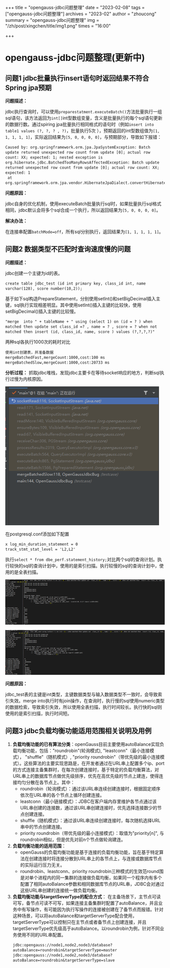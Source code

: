 +++
title = "opengauss-jdbc问题整理"
date = "2023-02-08"
tags = ["opengauss-jdbc问题整理"]
archives = "2023-02"
author = "zhoucong"
summary = "opengauss-jdbc问题整理"
img = "/zh/post/xingchen/title/img1.png"
times = "16:00"

+++

# opengauss-jdbc问题整理(更新中)

## 问题1 jdbc批量执行insert语句时返回结果不符合Spring jpa预期

**问题描述：**

jdbc执行查询时，可以使用`preparestatment.executeBatch()`方法批量执行一组sql语句，该方法返回为`int[]`int型数组变量，含义是批量执行的每个sql语句更新的数据行数。通过spiring jpa批量执行相同格式的语句时（例如`insert into table1 values (?, ?, ? , ?)`，批量执行5次 ），预期返回的int型数组值为`[1, 1, 1, 1, 1]`，实际返回结果为`[5, 0, 0, 0, 0]`，与预期部分，导致如下报错：

```
Caused by: org.springframework.orm.jpa.JpaSystemException: Batch update returned unexpected row count from update [0]; actual row count: XX; expected: 1; nested exception is org.hibernate.jdbc.BatchedTooManyRowsAffectedException: Batch update returned unexpected row count from update [0]; actual row count: XX; expected: 1
 at org.springframework.orm.jpa.vendor.HibernateJpaDialect.convertHibernateAccessException(HibernateJpaDialect.java:331)
```

**问题原因：**

jdbc自身的优化机制，使用executeBatch批量执行sql时，如果批量执行sql格式相同，jdbc默认会将多个sql合成一个执行，所以返回结果为`[5, 0, 0, 0, 0]`。

**解决办法：**

在连接串配置`batchMode=off`，所有sql分别执行，返回结果为`[1, 1, 1, 1, 1]`。

## 问题2 数据类型不匹配时查询速度慢的问题

**问题描述：**

jdbc创建一个主键为id的表。
```
create table jdbc_test (id int primary key, class_id int, name varchar(128), score number(10,2));
```
基于如下sql构造PrepareStatement，分别使用setInt()和setBigDecimal插入主键，sql执行实现相差明显。其中使用setInt()插入主键的比较快，使用setBigDecimal()插入主键的比较慢。
```
"merge  into " + tableName + " using (select 1) on (id = ? ) when matched then update set class_id =? , name = ? , score = ? when not matched then insert (id, class_id, name, score ) values (?,?,?,?)"
```
两种sql各执行1000次的耗时对比
```
使用int创建表，并准备数据
mergeBatchedFast,mergeCount:1000,cost:100 ms
mergeBatchedSlow,mergeCount:1000,cost:20733 ms
```

**分析过程：**
抓取jdbc堆栈，发现jdbc主要卡在等待socket响应的地方，判断sql执行过慢为内核原因。

![image-20230302172631067](img/image-20230302172631067.png)

在postgresql.conf添加如下配置
```
x log_min_duration_statement = 0
track_stmt_stat_level = 'L2,L2'
```
执行`select * from dbe_perf.statement_history;`对比两个sql的查询计划。执行较快的sql的查询计划中，使用的是索引扫描。执行较慢的sql的查询计划中，使用的是全表扫描。

![image-20230302195426114](img/image-20230302195426114.png)

![image-20230302195456401](img/image-20230302195456401.png)

**问题原因：**

jdbc_test表的主键是int类型，主键数据类型与输入数据类型不一致时，会导致索引失效。merge into执行时有join操作，在查询时，执行慢的sql使用numeric类型的数据检索，导致索引失效，所以使用全表扫描，执行时间较长。执行快的sql则使用的是索引扫描，执行时间短。

## 问题3 jdbc负载均衡功能适用范围相关说明及用例

1. **负载均衡功能的已有算法分类**：openGauss目前主要使用autoBalance实现负载均衡功能，包括："roundrobin"(轮询模式), "leastconn"（最小连接模式）， "shuffle"（随机模式）, "priority roundrobin"（带优先级的最小连接模式）。这些算法的主要实现思路是，在开发者通过在URL串上配置多个ip、port的方式连接主备集群时，在每次创建连接时，基于特定的负载均衡算法，对URL串上的数据库节点做优先级排序，优先在高优先级的节点上建连，使得连接均匀分散在各节点上。其中：
   * roundrobin（轮询模式）：通过该URL串连续创建连接时，根据固定顺序依次在URL串的各个节点上循环创建连接。
   * leastconn（最小链接模式）：JDBC在客户端内存里维护各节点通过该URL串创建的连接数，通过该URL串创建连接时，优先选择连接数少的节点创建连接。
   * shuffle（随机模式）：通过该URL串连续创建连接时，每次随机选择URL串中的节点创建连接。
   * priority roundrobin（带优先级的最小连接模式）：取值为"priority[n]", 与roundrobin相似，但是优先对前n个节点做轮询建连。
2. **负载均衡功能的适用范围**：
   * openGauss的负载均衡功能是基于连接的负载均衡功能，旨在基于特定算法在创建连接时将连接分散到URL串上的各节点上，与连接或数据库节点的实际运行压力无关。
   * roundrobin、leastconn、priority roundrobin三种模式的生效范round围是对单个进程内的同一集群的连接做负载均衡，如果同一个程序内有多个配置了相同autoBalance参数和相同数据库节点的URL串，JDBC会对通过这些URL串创建的连接统一做负载均衡。
3. **负载均衡功能与targetSeverType的配合方式**：
   在主备场景下，主节点可读可写，备节点可读不可写，如果连接主备集群时配置了autoBalance，并且业务中有写操作，有可能因为执行写操作的连接被创建在了备节点而报错。针对这种场景，可以将autoBalance和targetServerType配合使用，targetServerType可以控制只在主节点或者备节点上创建连接，并且targetServerType优先级高于autoBalance。以roundrobin为例，针对不同业务使用不同的URL串配置。
   ```
   jdbc:opengauss://node1,node2,node3/database?autoBalance=roundrobin&targetServerType=master
   jdbc:opengauss://node1,node2,node3/database?autoBalance=roundrobin&targetServerType=slave
   ```
